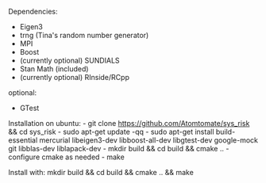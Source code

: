 Dependencies:
- Eigen3
- trng (Tina's random number generator)
- MPI
- Boost
- (currently optional) SUNDIALS
- Stan Math (included)
- (currently optional) RInside/RCpp

optional:
- GTest

Installation on ubuntu:
    - git clone https://github.com/Atomtomate/sys_risk && cd sys_risk
    - sudo apt-get update -qq
    - sudo apt-get install build-essential mercurial libeigen3-dev libboost-all-dev libgtest-dev google-mock git libblas-dev liblapack-dev
    - mkdir build && cd build && cmake ..
    - configure cmake as needed
    - make



Install with: mkdir build && cd build && cmake .. && make
